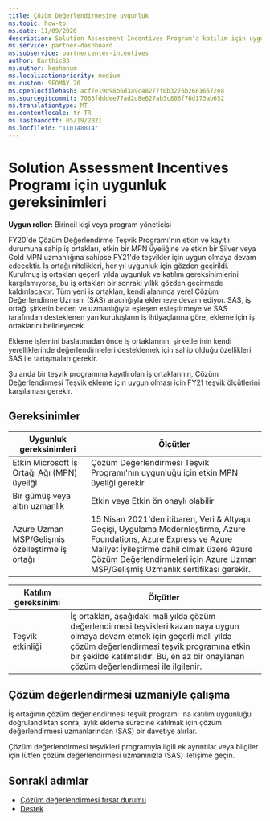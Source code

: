 ```yaml
---
title: Çözüm Değerlendirmesine uygunluk
ms.topic: how-to
ms.date: 11/09/2020
description: Solution Assessment Incentives Program'a katılım için uygunluk gereksinimlerini denetlemeyi öğrenin.
ms.service: partner-dashboard
ms.subservice: partnercenter-incentives
author: Karthic83
ms.author: kashanum
ms.localizationpriority: medium
ms.custom: SEOMAY.20
ms.openlocfilehash: acf7e19d98b6d3a9c48277f0b3276b26816572e8
ms.sourcegitcommit: 7063fdddee77ad2d8e627ab3c806f76d173ab652
ms.translationtype: MT
ms.contentlocale: tr-TR
ms.lasthandoff: 05/19/2021
ms.locfileid: "110148814"
---
```

# <a name="eligibility-requirements-for-the-solution-assessment-incentives-program"></a>Solution Assessment Incentives Programı için uygunluk gereksinimleri

**Uygun roller:** Birincil kişi veya program yöneticisi

FY20'de Çözüm Değerlendirme Teşvik Programı'nın etkin ve kayıtlı durumuna sahip iş ortakları, etkin bir MPN üyeliğine ve etkin bir Silver veya Gold MPN uzmanlığına sahipse FY21'de teşvikler için uygun olmaya devam edecektir. İş ortağı nitelikleri, her yıl uygunluk için gözden geçirildi. Kurulmuş iş ortakları geçerli yılda uygunluk ve katılım gereksinimlerini karşılamıyorsa, bu iş ortakları bir sonraki yıllık gözden geçirmede kaldırılacaktır. Tüm yeni iş ortakları, kendi alanında yerel Çözüm Değerlendirme Uzmanı (SAS) aracılığıyla eklemeye devam ediyor. SAS, iş ortağı şirketin beceri ve uzmanlığıyla eşleşen eşleştirmeye ve SAS tarafından desteklenen yan kuruluşların iş ihtiyaçlarına göre, ekleme için iş ortaklarını belirleyecek.

Ekleme işlemini başlatmadan önce iş ortaklarının, şirketlerinin kendi yerelliklerinde değerlendirmeleri desteklemek için sahip olduğu özellikleri SAS ile tartışmaları gerekir.

Şu anda bir teşvik programına kayıtlı olan iş ortaklarının, Çözüm Değerlendirmesi Teşvik ekleme için uygun olması için FY21 teşvik ölçütlerini karşılaması gerekir.

## <a name="requirements"></a>Gereksinimler

|**Uygunluk gereksinimleri**|**Ölçütler**|
|-----------------------|------------------|
|Etkin Microsoft İş Ortağı Ağı (MPN) üyeliği|Çözüm Değerlendirmesi Teşvik Programı'nın uygunluğu için etkin MPN üyeliği gerekir|
|Bir gümüş veya altın uzmanlık|Etkin veya Etkin ön onaylı olabilir|
|Azure Uzman MSP/Gelişmiş özelleştirme iş ortağı|15 Nisan 2021'den itibaren, Veri & Altyapı Geçişi, Uygulama Modernleştirme, Azure Foundations, Azure Express ve Azure Maliyet İyileştirme dahil olmak üzere Azure Çözüm Değerlendirmeleri için Azure Uzman MSP/Gelişmiş Uzmanlık sertifikası gerekir.|

|**Katılım gereksinimi**|**Ölçütler**|
|-------------------------|-------------------------------------|
|Teşvik etkinliği|İş ortakları, aşağıdaki mali yılda çözüm değerlendirmesi teşvikleri kazanmaya uygun olmaya devam etmek için geçerli mali yılda çözüm değerlendirmesi teşvik programına etkin bir şekilde katılmalıdır. Bu, en az bir onaylanan çözüm değerlendirmesi ile ilgilenir.|

## <a name="work-with-solution-assessment-specialist"></a>Çözüm değerlendirmesi uzmaniyle çalışma

İş ortağının çözüm değerlendirmesi teşvik programı 'na katılım uygunluğu doğrulandıktan sonra, aylık ekleme sürecine katılmak için çözüm değerlendirmesi uzmanlarından (SAS) bir davetiye alırlar.

Çözüm değerlendirmesi teşvikleri programıyla ilgili ek ayrıntılar veya bilgiler için lütfen çözüm değerlendirmesi uzmanınızla (SAS) iletişime geçin.

## <a name="next-steps"></a>Sonraki adımlar

- [Çözüm değerlendirmesi fırsat durumu](chip-solution-assessment.md)
- [Destek](report-problems-with-partner-center.md)









